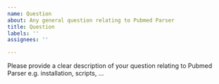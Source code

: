 ```yaml
---
name: Question
about: Any general question relating to Pubmed Parser
title: Question
labels: ''
assignees: ''

---
```


Please provide a clear description of your question relating to Pubmed Parser e.g. installation, scripts, ...
